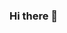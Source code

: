 ### Hi there 👋

<!--
**vivekkumar1994/vivekkumar1994** is a ✨ _special_ ✨ repository because its `README.md` (this file) appears on your GitHub profile.

Here are some ideas to get you started:

- 🔭 I’m currently working on ...
- 🌱 I’m currently learning ...
- 👯 I’m looking to collaborate on ...
- 🤔 I’m looking for help with ...
- 💬 Ask me about ...
- 📫 How to reach me:    ...
- 😄 Pronouns: ...
- ⚡ Fun fact: ...
  -->
